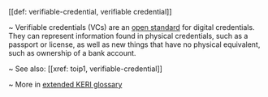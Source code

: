 [[def: verifiable-credential, verifiable credential]]

~ Verifiable credentials (VCs) are an [open standard](https://en.wikipedia.org/wiki/Open_standard) for digital credentials. They can represent information found in physical credentials, such as a passport or license, as well as new things that have no physical equivalent, such as ownership of a bank account.

~ See also: [[xref: toip1, verifiable-credential]]

~ More in <a href="https://weboftrust.github.io/WOT-terms/docs/glossary/verifiable-credential">extended KERI glossary</a>

